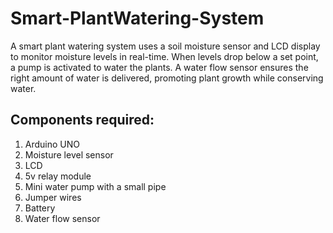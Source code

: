 # Smart-PlantWatering-System
A smart plant watering system uses a soil moisture sensor and LCD display to monitor moisture levels in real-time. When levels drop below a set point, a pump is activated to water the plants. A water flow sensor ensures the right amount of water is delivered, promoting plant growth while conserving water.

## Components required: 
1. Arduino UNO
2. Moisture level sensor 
3. LCD  
4. 5v relay module 
5. Mini water pump with a small pipe 
6. Jumper wires 
7. Battery 
8. Water flow sensor 
